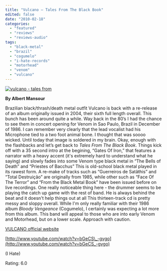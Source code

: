 ```yaml
---
title: "Vulcano – Tales From The Black Book"
edited: false
date: "2010-02-18"
categories:
  - "featured"
  - "reviews"
  - "reviews-audio"
tags:
  - "black-metal"
  - "brazil"
  - "cogumelo"
  - "i-hate-records"
  - "motorhead"
  - "venom"
  - "vulcano"
---
```


[![vulcano - tales from](http://www.hellbound.ca/wp-content/uploads/2010/02/vulcano-tales-from.jpg "vulcano - tales from")](http://www.hellbound.ca/wp-content/uploads/2010/02/vulcano-tales-from.jpg)

**By Albert Mansour**

Brazilian black/thrash/death metal outfit Vulcano is back with a re-release of an album originally issued in 2004, their sixth full length overall. This bunch has been around quite a while. Way back in the 80’s I had the chance to see them in concert opening for Venom in Sao Paulo, Brazil in December of 1986. I can remember very clearly that the lead vocalist had his Microphone tied to a two foot animal bone. I thought that was soooo wicked. Until today that image is soldered in my brain. Okay, enough with the flashbacks and let’s get back to _Tales From The Black Book_. Things kick off with a 35 second intro at the begining, “Gates Of Iron,” that features a narrator with a heavy accent (it's extremely hard to understand what he saying) and slowly fades into some Venom type black metal in “The Bells of Death” and “Priestes of Bacchus” This is old-school black metal played in its rawest form. A re-make of tracks such as “Guerreiros de Satãthis” and “Total Destruição” are originally from 1985, while other such as “Face Of The Terror” and “From the Black Metal Book” have been issued before on live recordings. One really noticeable thing here - the drummer seems to be playing the catch up game with the rest of band. He is always behind the beat and it doesn't help things out at all This thirteen-track cd is pretty messy and sloppy overall. While I'm only really familiar with their 1986 album _Bloody Vengeance_ (Cogumelo), I certainly was expecting a lot more from this album. This band will appeal to those who are into early Venom and Motorhead, but on a lower scale. Approach with caution.

[VULCANO official website](http://vulcano-blackmetal.vilabol.uol.com.br/)

[http://www.youtube.com/watch?v=bGeCS\_-gvgo](http://www.youtube.com/watch?v=bGeCS_-gvgo)

(I Hate)

Rating: 6.0
